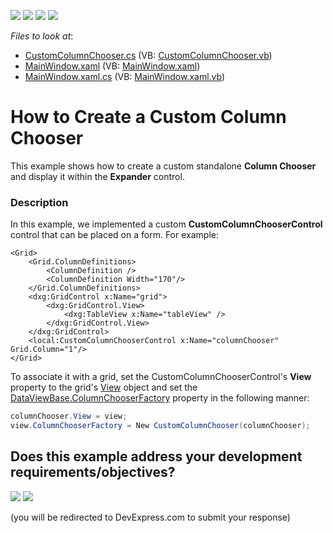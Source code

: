 <!-- default badges list -->
![](https://img.shields.io/endpoint?url=https://codecentral.devexpress.com/api/v1/VersionRange/128649119/13.1.4%2B)
[![](https://img.shields.io/badge/Open_in_DevExpress_Support_Center-FF7200?style=flat-square&logo=DevExpress&logoColor=white)](https://supportcenter.devexpress.com/ticket/details/E1661)
[![](https://img.shields.io/badge/📖_How_to_use_DevExpress_Examples-e9f6fc?style=flat-square)](https://docs.devexpress.com/GeneralInformation/403183)
[![](https://img.shields.io/badge/💬_Leave_Feedback-feecdd?style=flat-square)](#does-this-example-address-your-development-requirementsobjectives)
<!-- default badges end -->
<!-- default file list -->
*Files to look at*:

* [CustomColumnChooser.cs](./CS/DevExCustomColumnChooser/CustomColumnChooser.cs) (VB: [CustomColumnChooser.vb](./VB/DevExCustomColumnChooser/CustomColumnChooser.vb))
* [MainWindow.xaml](./CS/DevExCustomColumnChooser/MainWindow.xaml) (VB: [MainWindow.xaml](./VB/DevExCustomColumnChooser/MainWindow.xaml))
* [MainWindow.xaml.cs](./CS/DevExCustomColumnChooser/MainWindow.xaml.cs) (VB: [MainWindow.xaml.vb](./VB/DevExCustomColumnChooser/MainWindow.xaml.vb))
<!-- default file list end -->
# How to Create a Custom Column Chooser


This example shows how to create a custom standalone **Column Chooser** and display it within the **Expander** control.</p>


### Description

In this example, we implemented a custom **CustomColumnChooserControl** control that can be placed on a form. For example:
````xaml
<Grid>
    <Grid.ColumnDefinitions>
        <ColumnDefinition />
        <ColumnDefinition Width="170"/>
    </Grid.ColumnDefinitions>
    <dxg:GridControl x:Name="grid">
        <dxg:GridControl.View>
            <dxg:TableView x:Name="tableView" />
        </dxg:GridControl.View>
    </dxg:GridControl>
    <local:CustomColumnChooserControl x:Name="columnChooser" Grid.Column="1"/>
</Grid>
````

To associate it with a grid, set the CustomColumnChooserControl's **View** property to the grid's [View](http://documentation.devexpress.com/#WPF/DevExpressXpfGridGridControl_Viewtopic) object and set the [DataViewBase.ColumnChooserFactory](http://documentation.devexpress.com/#WPF/DevExpressXpfGridDataViewBase_ColumnChooserFactorytopic) property in the following manner:

````cs
columnChooser.View = view;
view.ColumnChooserFactory = New CustomColumnChooser(columnChooser);
````
<!-- feedback -->
## Does this example address your development requirements/objectives?

[<img src="https://www.devexpress.com/support/examples/i/yes-button.svg"/>](https://www.devexpress.com/support/examples/survey.xml?utm_source=github&utm_campaign=wpf-data-grid-display-standalone-column-chooser&~~~was_helpful=yes) [<img src="https://www.devexpress.com/support/examples/i/no-button.svg"/>](https://www.devexpress.com/support/examples/survey.xml?utm_source=github&utm_campaign=wpf-data-grid-display-standalone-column-chooser&~~~was_helpful=no)

(you will be redirected to DevExpress.com to submit your response)
<!-- feedback end -->
